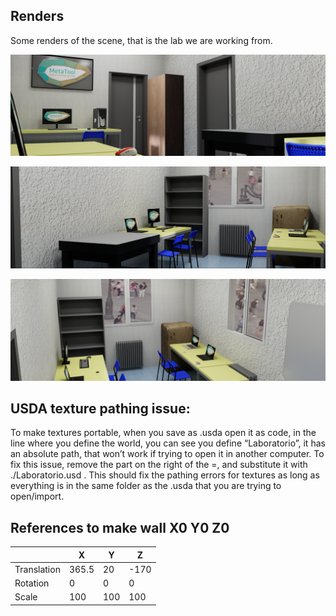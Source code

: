 ## Renders
Some renders of the scene, that is the lab we are working from.
<p align="center">
  <img src="./Previews/TB_View1.png">
</p>
<p align="center">
  <img src="./Previews/TB_View2.png">
</p>
<p align="center">
  <img src="./Previews/TB_View3.png">
</p>

## USDA texture pathing issue:
To make textures portable, when you save as .usda open it as code, in the line where you define the world, you can see you define “Laboratorio”, it has an absolute path, that won’t work if trying to open it in another computer. 
To fix this issue, remove the part on the right of the =, and substitute it with ./Laboratorio.usd .
This should fix the pathing errors for textures as long as everything is in the same folder as the .usda that you are trying to open/import.

## References to make wall X0 Y0 Z0
|             | X     | Y   | Z    |
|-------------|-------|-----|------|
| Translation | 365.5 | 20  | -170 |
| Rotation    | 0     | 0   | 0    |
| Scale       | 100   | 100 | 100  |

